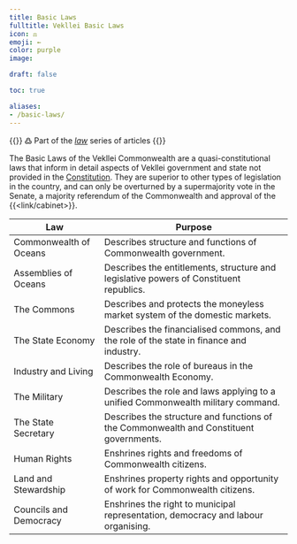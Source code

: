 ```yaml
---
title: Basic Laws
fulltitle: Vekllei Basic Laws
icon: ⚖️
emoji: ←
color: purple
image:

draft: false

toc: true

aliases:
- /basic-laws/
---
```

{{<note>}}
߷ Part of the *[law](/law/)* series of articles
{{</note>}}

The Basic Laws of the Vekllei Commonwealth are a quasi-constitutional laws that inform in detail aspects of Vekllei government and state not provided in the [Constitution](/constitution/). They are superior to other types of legislation in the country, and can only be overturned by a supermajority vote in the Senate, a majority referendum of the Commonwealth and approval of the {{<link/cabinet>}}.

| Law                    | Purpose                                                                                 |
|------------------------|-----------------------------------------------------------------------------------------|
| Commonwealth of Oceans | Describes structure and functions of Commonwealth government.                           |
| Assemblies of Oceans   | Describes the entitlements, structure and legislative powers of Constituent republics.  |
| The Commons            | Describes and protects the moneyless market system of the domestic markets.             |
| The State Economy      | Describes the financialised commons, and the role of the state in finance and industry. |
| Industry and Living    | Describes the role of bureaus in the Commonwealth Economy.                              |
| The Military           | Describes the role and laws applying to a unified Commonwealth military command.        |
| The State Secretary    | Describes the structure and functions of the Commonwealth and Constituent governments.  |
| Human Rights           | Enshrines rights and freedoms of Commonwealth citizens.                                 |
| Land and Stewardship   | Enshrines property rights and opportunity of work for Commonwealth citizens.            |
| Councils and Democracy | Enshrines the right to municipal representation, democracy and labour organising.       |
